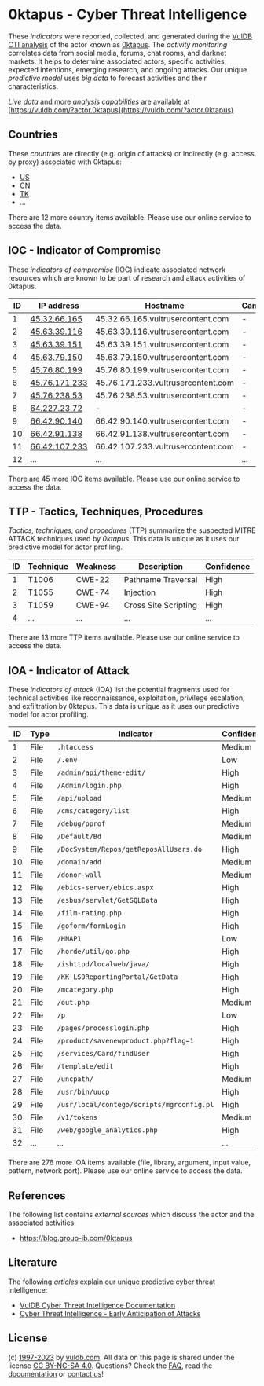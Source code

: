 # 0ktapus - Cyber Threat Intelligence

These _indicators_ were reported, collected, and generated during the [VulDB CTI analysis](https://vuldb.com/?kb.cti) of the actor known as [0ktapus](https://vuldb.com/?actor.0ktapus). The _activity monitoring_ correlates data from social media, forums, chat rooms, and darknet markets. It helps to determine associated actors, specific activities, expected intentions, emerging research, and ongoing attacks. Our unique _predictive model_ uses _big data_ to forecast activities and their characteristics.

_Live data_ and more _analysis capabilities_ are available at [https://vuldb.com/?actor.0ktapus](https://vuldb.com/?actor.0ktapus)

## Countries

These _countries_ are directly (e.g. origin of attacks) or indirectly (e.g. access by proxy) associated with 0ktapus:

* [US](https://vuldb.com/?country.us)
* [CN](https://vuldb.com/?country.cn)
* [TK](https://vuldb.com/?country.tk)
* ...

There are 12 more country items available. Please use our online service to access the data.

## IOC - Indicator of Compromise

These _indicators of compromise_ (IOC) indicate associated network resources which are known to be part of research and attack activities of 0ktapus.

ID | IP address | Hostname | Campaign | Confidence
-- | ---------- | -------- | -------- | ----------
1 | [45.32.66.165](https://vuldb.com/?ip.45.32.66.165) | 45.32.66.165.vultrusercontent.com | - | High
2 | [45.63.39.116](https://vuldb.com/?ip.45.63.39.116) | 45.63.39.116.vultrusercontent.com | - | High
3 | [45.63.39.151](https://vuldb.com/?ip.45.63.39.151) | 45.63.39.151.vultrusercontent.com | - | High
4 | [45.63.79.150](https://vuldb.com/?ip.45.63.79.150) | 45.63.79.150.vultrusercontent.com | - | High
5 | [45.76.80.199](https://vuldb.com/?ip.45.76.80.199) | 45.76.80.199.vultrusercontent.com | - | High
6 | [45.76.171.233](https://vuldb.com/?ip.45.76.171.233) | 45.76.171.233.vultrusercontent.com | - | High
7 | [45.76.238.53](https://vuldb.com/?ip.45.76.238.53) | 45.76.238.53.vultrusercontent.com | - | High
8 | [64.227.23.72](https://vuldb.com/?ip.64.227.23.72) | - | - | High
9 | [66.42.90.140](https://vuldb.com/?ip.66.42.90.140) | 66.42.90.140.vultrusercontent.com | - | High
10 | [66.42.91.138](https://vuldb.com/?ip.66.42.91.138) | 66.42.91.138.vultrusercontent.com | - | High
11 | [66.42.107.233](https://vuldb.com/?ip.66.42.107.233) | 66.42.107.233.vultrusercontent.com | - | High
12 | ... | ... | ... | ...

There are 45 more IOC items available. Please use our online service to access the data.

## TTP - Tactics, Techniques, Procedures

_Tactics, techniques, and procedures_ (TTP) summarize the suspected MITRE ATT&CK techniques used by _0ktapus_. This data is unique as it uses our predictive model for actor profiling.

ID | Technique | Weakness | Description | Confidence
-- | --------- | -------- | ----------- | ----------
1 | T1006 | CWE-22 | Pathname Traversal | High
2 | T1055 | CWE-74 | Injection | High
3 | T1059 | CWE-94 | Cross Site Scripting | High
4 | ... | ... | ... | ...

There are 13 more TTP items available. Please use our online service to access the data.

## IOA - Indicator of Attack

These _indicators of attack_ (IOA) list the potential fragments used for technical activities like reconnaissance, exploitation, privilege escalation, and exfiltration by 0ktapus. This data is unique as it uses our predictive model for actor profiling.

ID | Type | Indicator | Confidence
-- | ---- | --------- | ----------
1 | File | `.htaccess` | Medium
2 | File | `/.env` | Low
3 | File | `/admin/api/theme-edit/` | High
4 | File | `/Admin/login.php` | High
5 | File | `/api/upload` | Medium
6 | File | `/cms/category/list` | High
7 | File | `/debug/pprof` | Medium
8 | File | `/Default/Bd` | Medium
9 | File | `/DocSystem/Repos/getReposAllUsers.do` | High
10 | File | `/domain/add` | Medium
11 | File | `/donor-wall` | Medium
12 | File | `/ebics-server/ebics.aspx` | High
13 | File | `/esbus/servlet/GetSQLData` | High
14 | File | `/film-rating.php` | High
15 | File | `/goform/formLogin` | High
16 | File | `/HNAP1` | Low
17 | File | `/horde/util/go.php` | High
18 | File | `/ishttpd/localweb/java/` | High
19 | File | `/KK_LS9ReportingPortal/GetData` | High
20 | File | `/mcategory.php` | High
21 | File | `/out.php` | Medium
22 | File | `/p` | Low
23 | File | `/pages/processlogin.php` | High
24 | File | `/product/savenewproduct.php?flag=1` | High
25 | File | `/services/Card/findUser` | High
26 | File | `/template/edit` | High
27 | File | `/uncpath/` | Medium
28 | File | `/usr/bin/uucp` | High
29 | File | `/usr/local/contego/scripts/mgrconfig.pl` | High
30 | File | `/v1/tokens` | Medium
31 | File | `/web/google_analytics.php` | High
32 | ... | ... | ...

There are 276 more IOA items available (file, library, argument, input value, pattern, network port). Please use our online service to access the data.

## References

The following list contains _external sources_ which discuss the actor and the associated activities:

* https://blog.group-ib.com/0ktapus

## Literature

The following _articles_ explain our unique predictive cyber threat intelligence:

* [VulDB Cyber Threat Intelligence Documentation](https://vuldb.com/?kb.cti)
* [Cyber Threat Intelligence - Early Anticipation of Attacks](https://www.scip.ch/en/?labs.20201022)

## License

(c) [1997-2023](https://vuldb.com/?kb.changelog) by [vuldb.com](https://vuldb.com/?kb.about). All data on this page is shared under the license [CC BY-NC-SA 4.0](https://creativecommons.org/licenses/by-nc-sa/4.0/). Questions? Check the [FAQ](https://vuldb.com/?kb.faq), read the [documentation](https://vuldb.com/?kb) or [contact us](https://vuldb.com/?contact)!
